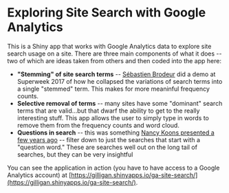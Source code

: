 # Exploring Site Search with Google Analytics

This is a Shiny app that works with Google Analytics data to explore site search usage on a site. There are three main components of what it does -- two of which are ideas taken from others and then coded into the app here:

* **"Stemming" of site search terms** -- [Sébastien Brodeur](https://twitter.com/SebastienBrodeu) did a demo at Superweek 2017 of how he collapsed the variations of search terms into a single "stemmed" term. This makes for more meaninful frequency counts.
* **Selective removal of terms** -- many sites have some "dominant" search terms that are valid...but that dwarf the ability to get to the really interesting stuff. This app allows the user to simply type in words to remove them from the frequency counts and word cloud.
* **Questions in search** -- this was something [Nancy Koons presented a few years ago](https://nanalytics.wordpress.com/2014/07/14/who-what-where-when-why-how-harnessing-the-power-of-internal-site-search/) -- filter down to just the searches that start with a "question word." These are searches well out on the long tail of searches, but they can be very insightful

You can see the application in action (you have to have access to a Google Analytics account) at [https://gilligan.shinyapps.io/ga-site-search/](https://gilligan.shinyapps.io/ga-site-search/).
